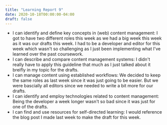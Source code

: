 ```yaml
---
title: "Learning Report 9"
date: 2020-10-18T00:00:00-04:00
draft: false
---
```


* I can identify and define key concepts in (web) content management:
I got to have two different roles this week as we had a big week this week as it was our drafts this week. I had to be a developer and editor for this week which wasn't so challenging as I just been implementing what I've learned over the past coursework. 
* I can describe and compare content management systems:
I didn't really have to apply this guideline that much as I just talked about it breifly in my topic for the drafts.
* I can manage content using established workflows:
We decided to keep the same roles as last week since it was just going to be easier. But we were bascially all editors since we needed to write a bit more for our drafts.
* I can identify and employ technologies related to content management:
Being the developer a week longer wasn't so bad since it was just for one of the drafts. 
* I can find and use resources for self-directed learning:
I would reference the blog post I made last week to make the draft for this week. 
